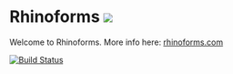 Rhinoforms <img src="http://rhinoforms.com/images/rhinoforms.png"/>
===========

Welcome to Rhinoforms. More info here: [rhinoforms.com](http://rhinoforms.com)

[![Build Status](https://travis-ci.org/kaicode/rhinoforms.png?branch=master)](https://travis-ci.org/kaicode/rhinoforms)
